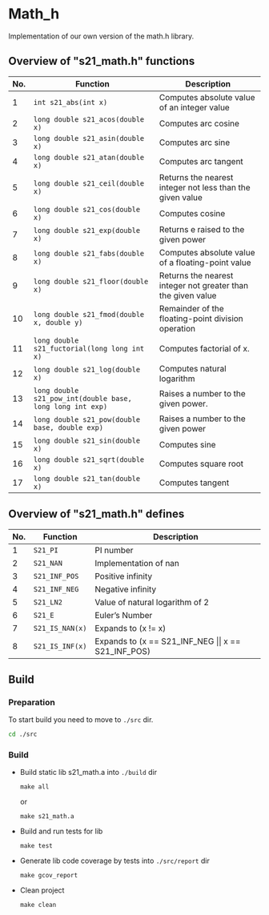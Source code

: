 # Math_h  
Implementation of our own version of the math.h library.  

## Overview of "s21_math.h" functions

| No. | Function | Description |
| --- | -------- | ----------- |
| 1 | `int s21_abs(int x)` | Computes absolute value of an integer value |
| 2 | `long double s21_acos(double x)` | Computes arc cosine |
| 3 | `long double s21_asin(double x)` | Computes arc sine |
| 4 | `long double s21_atan(double x)` | Computes arc tangent |
| 5 | `long double s21_ceil(double x)` | Returns the nearest integer not less than the given value |
| 6 | `long double s21_cos(double x)` | Computes cosine |
| 7 | `long double s21_exp(double x)` | Returns e raised to the given power |
| 8 | `long double s21_fabs(double x)` | Computes absolute value of a floating-point value |
| 9 | `long double s21_floor(double x)` | Returns the nearest integer not greater than the given value |
| 10 | `long double s21_fmod(double x, double y)` | Remainder of the floating-point division operation |
| 11 | `long double s21_fuctorial(long long int x)` | Computes factorial of x. |
| 12 | `long double s21_log(double x)` | Computes natural logarithm |
| 13 | `long double s21_pow_int(double base, long long int exp)` | Raises a number to the given power. |
| 14 | `long double s21_pow(double base, double exp)` | Raises a number to the given power |
| 15 | `long double s21_sin(double x)` | Computes sine |
| 16 | `long double s21_sqrt(double x)` | Computes square root |
| 17 | `long double s21_tan(double x)` | Computes tangent |

## Overview of "s21_math.h" defines

| No. | Function | Description |
| --- | -------- | ----------- |
| 1 | `S21_PI` | PI number |
| 2 | `S21_NAN` | Implementation of nan |
| 3 | `S21_INF_POS` | Positive infinity |
| 4 | `S21_INF_NEG` | Negative infinity |
| 5 | `S21_LN2` | Value of natural logarithm of 2 |
| 6 | `S21_E` | Euler’s Number |
| 7 | `S21_IS_NAN(x)` | Expands to (x != x) |
| 8 | `S21_IS_INF(x)` | Expands to (x == S21_INF_NEG \|\| x == S21_INF_POS) |

## Build
### Preparation
   To start build you need to move to `./src` dir.
   ```Bash
   cd ./src
   ```
### Build
* Build static lib s21_math.a into `./build` dir

   ```
   make all
   ```
   or
   ```
   make s21_math.a
   ```
*  Build and run tests for lib
   ```
   make test
   ```
*  Generate lib code coverage by tests into `./src/report` dir
   ```
   make gcov_report
   ```
*  Clean project
   ```
   make clean
   ```
